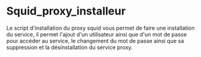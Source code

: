 # Squid_proxy_installeur

Le script d'installation du proxy squid vous permet de faire une installation du service, il permet l'ajout d'un utilisateur ainsi que d'un mot de passe pour accéder au service, le changement du mot de passe ainsi que sa suppression et la désinstallation du service proxy.
